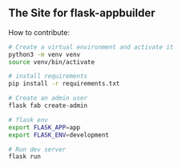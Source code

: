 ## The Site for flask-appbuilder

How to contribute:

```sh
# Create a virtual environment and activate it
python3 -m venv venv
source venv/bin/activate

# install requirements
pip install -r requirements.txt

# Create an admin user
flask fab create-admin

# flask env
export FLASK_APP=app
export FLASK_ENV=development

# Run dev server
flask run
```
